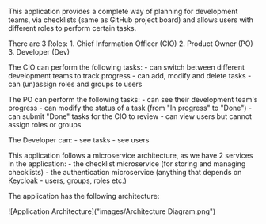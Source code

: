 This application provides a complete way of planning for development teams, via checklists (same as GitHub project board) 
and allows users with different roles to perform certain tasks.

There are 3 Roles: 
    1. Chief Information Officer (CIO)
    2. Product Owner (PO)
    3. Developer (Dev)

The CIO can perform the following tasks:
    - can switch between different development teams to track progress
    - can add, modify and delete tasks
    - can (un)assign roles and groups to users

The PO can perform the following tasks:
    - can see their development team's progress
    - can modify the status of a task (from "In progress" to "Done")
    - can submit "Done" tasks for the CIO to review
    - can view users but cannot assign roles or groups

The Developer can:
    - see tasks 
    - see users

This application follows a microservice architecture, as we have 2 services in the application:
    - the checklist microservice (for storing and managing checklists)
    - the authentication microservice (anything that depends on Keycloak - users, groups, roles etc.)

The application has the following architecture: 

![Application Architecture]("images/Architecture Diagram.png")
